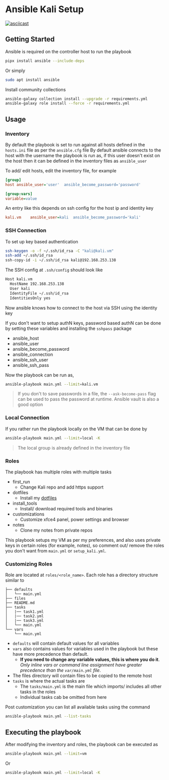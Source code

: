 # Ansible Kali Setup

[![asciicast](https://asciinema.org/a/598965.svg)](https://asciinema.org/a/598965?data-speed="3")

## Getting Started

Ansible is required on the controller host to run the playbook

```sh
pipx install ansible --include-deps
```

Or simply

```sh
sudo apt install ansible
```

Install community collections

```sh
ansible-galaxy collection install --upgrade -r requirements.yml
ansible-galaxy role install --force -r requirements.yml
```

## Usage

### Inventory

By default the playbook is set to run against all hosts defined in the `hosts.ini` file as per the `ansible.cfg` file
By default ansible connects to the host with the username the playbook is run as, if this user doesn't exist on the host then it can be defined in the inventory files as `ansible_user`

To add/ edit hosts, edit the inventory file, for example

```ini
[group]
host ansible_user='user'  ansible_become_password='password'

[group:vars]
variable=value
```

An entry like this depends on ssh config for the host ip and identity key

```ini
kali.vm    ansible_user=kali  ansible_become_password='kali'
```

### SSH Connection

To set up key based authentication

```bash
ssh-keygen -o -f ~/.ssh/id_rsa -C "kali@kali.vm"
ssh-add ~/.ssh/id_rsa
ssh-copy-id -i ~/.ssh/id_rsa kali@192.168.253.138
```

The SSH config at `.ssh/config` should look like

```bash
Host kali.vm
  HostName 192.168.253.138
  User kali
  IdentityFile ~/.ssh/id_rsa
  IdentitiesOnly yes
```

Now ansible knows how to connect to the host via SSH using the identity key

If you don't want to setup authN keys, password based authN can be done by setting these variables and installing the `sshpass` package

-   ansible_host
-   ansible_user
-   ansible_become_password
-   ansible_connection
-   ansible_ssh_user
-   ansible_ssh_pass

Now the playbook can be run as,

```sh
ansible-playbook main.yml --limit=kali.vm
```

> If you don't to save passwords in a file, the `--ask-become-pass` flag can be used to pass the password at runtime. Ansible vault is also a good option

### Local Connection

If you rather run the playbook locally on the VM that can be done by

```sh
ansible-playbook main.yml --limit=local -K
```

> The local group is already defined in the inventory file

### Roles

The playbook has multiple roles with multiple tasks

-   first_run
    -   Change Kali repo and add https support
-   dotfiles
    -   Install my [dotfiles](https://github.com/AbraXa5/dotfiles)
-   install_tools
    -   Install/ download required tools and binaries
-   customizations
    -   Customize xfce4 panel, power settings and browser
-   notes
    -   Clone my notes from private repos

This playbook setups my VM as per my preferences, and also uses private keys in certain roles (for example, notes), so comment out/ remove the roles you don't want from `main.yml` or `setup_kali.yml`.

### Customizing Roles

Role are located at `roles/<role_name>`. Each role has a directory structure similar to

```
├── defaults
│   └── main.yml
├── files
├── README.md
├── tasks
│   |── task1.yml
│   |── task2.yml
│   |── task3.yml
│   └── main.yml
└── vars
    └── main.yml
```

-   `defaults` will contain default values for all variables
-   `vars` also contains values for variables used in the playbook but these have more precedence than default.
    -   **If you need to change any variable values, this is where you do it**. _Only inline vars or command line assignment have greater precedence than the `var/main.yml` file_.
-   The files directory will contain files to be copied to the remote host
-   `tasks` is where the actual tasks are
    -   The `tasks/main.yml` is the main file which imports/ includes all other tasks in the roles
    -   Individual tasks cab be omitted from here

Post customization you can list all available tasks using the command

```sh
ansible-playbook main.yml --list-tasks
```

## Executing the playbook

After modifying the inventory and roles, the playbook can be executed as

```sh
ansible-playbook main.yml --limit=vm
```

Or

```sh
ansible-playbook main.yml --limit=local -K
```
